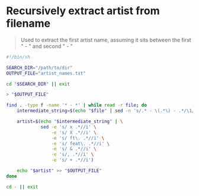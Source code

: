 # Recursively extract artist from filename

> Used to extract the first artist name, assuming it sits between the first " - " and second " - "

```bash
#!/bin/sh

SEARCH_DIR="/path/to/dir"
OUTPUT_FILE="artist_names.txt"

cd "$SEARCH_DIR" || exit

> "$OUTPUT_FILE"

find . -type f -name '* - *' | while read -r file; do
    intermediate_string=$(echo "$file" | sed -n 's/.* - \(.*\) - .*/\1/p')

    artist=$(echo "$intermediate_string" | \
             sed -e 's/ x .*//i' \
                 -e 's/ X .*//i' \
                 -e 's/ ft\. .*//i' \
                 -e 's/ feat\. .*//i' \
                 -e 's/ & .*//i' \
                 -e 's/, .*//i' \
                 -e 's/ + .*//i')

    echo "$artist" >> "$OUTPUT_FILE"
done

cd - || exit
```
